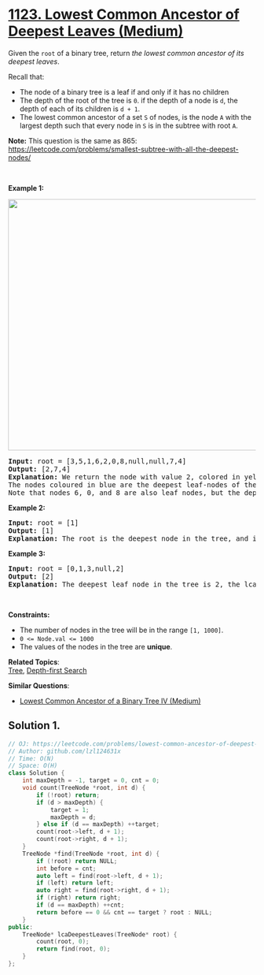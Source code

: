 # [1123. Lowest Common Ancestor of Deepest Leaves (Medium)](https://leetcode.com/problems/lowest-common-ancestor-of-deepest-leaves/)

<p>Given the <code>root</code> of a&nbsp;binary tree, return <em>the lowest common ancestor of its deepest leaves</em>.</p>

<p>Recall that:</p>

<ul>
	<li>The node of a binary tree is a leaf if and only if it has no children</li>
	<li>The depth of the root of the tree is <code>0</code>. if the depth of a node is <code>d</code>, the depth of each of its children&nbsp;is&nbsp;<code>d + 1</code>.</li>
	<li>The lowest common ancestor of a set <code>S</code> of nodes, is the node <code>A</code> with the largest depth such that every node in <code>S</code> is in the subtree with root <code>A</code>.</li>
</ul>

<p><strong>Note:</strong> This question is the same as 865: <a href="https://leetcode.com/problems/smallest-subtree-with-all-the-deepest-nodes/" target="_blank">https://leetcode.com/problems/smallest-subtree-with-all-the-deepest-nodes/</a></p>

<p>&nbsp;</p>
<p><strong>Example 1:</strong></p>
<img alt="" src="https://s3-lc-upload.s3.amazonaws.com/uploads/2018/07/01/sketch1.png" style="width: 600px; height: 510px;">
<pre><strong>Input:</strong> root = [3,5,1,6,2,0,8,null,null,7,4]
<strong>Output:</strong> [2,7,4]
<strong>Explanation:</strong> We return the node with value 2, colored in yellow in the diagram.
The nodes coloured in blue are the deepest leaf-nodes of the tree.
Note that nodes 6, 0, and 8 are also leaf nodes, but the depth of them is 2, but the depth of nodes 7 and 4 is 3.</pre>

<p><strong>Example 2:</strong></p>

<pre><strong>Input:</strong> root = [1]
<strong>Output:</strong> [1]
<strong>Explanation:</strong> The root is the deepest node in the tree, and it's the lca of itself.
</pre>

<p><strong>Example 3:</strong></p>

<pre><strong>Input:</strong> root = [0,1,3,null,2]
<strong>Output:</strong> [2]
<strong>Explanation:</strong> The deepest leaf node in the tree is 2, the lca of one node is itself.
</pre>

<p>&nbsp;</p>
<p><strong>Constraints:</strong></p>

<ul>
	<li>The number of nodes in the tree will be in the range <code>[1, 1000]</code>.</li>
	<li><code>0 &lt;= Node.val &lt;= 1000</code></li>
	<li>The values of the nodes in the tree&nbsp;are <strong>unique</strong>.</li>
</ul>


**Related Topics**:  
[Tree](https://leetcode.com/tag/tree/), [Depth-first Search](https://leetcode.com/tag/depth-first-search/)

**Similar Questions**:
* [Lowest Common Ancestor of a Binary Tree IV (Medium)](https://leetcode.com/problems/lowest-common-ancestor-of-a-binary-tree-iv/)

## Solution 1.

```cpp
// OJ: https://leetcode.com/problems/lowest-common-ancestor-of-deepest-leaves/
// Author: github.com/lzl124631x
// Time: O(N)
// Space: O(H)
class Solution {
    int maxDepth = -1, target = 0, cnt = 0;
    void count(TreeNode *root, int d) {
        if (!root) return;
        if (d > maxDepth) {
            target = 1;
            maxDepth = d;
        } else if (d == maxDepth) ++target;
        count(root->left, d + 1);
        count(root->right, d + 1);
    }
    TreeNode *find(TreeNode *root, int d) {
        if (!root) return NULL;
        int before = cnt;
        auto left = find(root->left, d + 1);
        if (left) return left;
        auto right = find(root->right, d + 1);
        if (right) return right;
        if (d == maxDepth) ++cnt;
        return before == 0 && cnt == target ? root : NULL;
    }
public:
    TreeNode* lcaDeepestLeaves(TreeNode* root) {
        count(root, 0);
        return find(root, 0);
    }
};
```